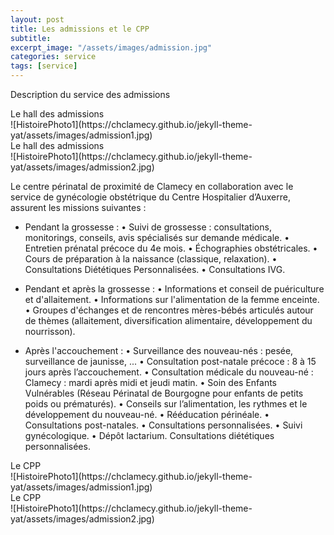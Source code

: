 ```yaml
---
layout: post
title: Les admissions et le CPP
subtitle:
excerpt_image: "/assets/images/admission.jpg"
categories: service
tags: [service]
---
```


Description du service des admissions

<figcaption>Le hall des admissions</figcaption>
![HistoirePhoto1](https://chclamecy.github.io/jekyll-theme-yat/assets/images/admission1.jpg)


<figcaption>Le hall des admissions</figcaption>
![HistoirePhoto1](https://chclamecy.github.io/jekyll-theme-yat/assets/images/admission2.jpg)


Le centre périnatal de proximité de Clamecy en collaboration avec le service de gynécologie obstétrique du Centre Hospitalier d’Auxerre, assurent les missions suivantes :
  - Pendant la grossesse :
    • Suivi de grossesse : consultations, monitorings, conseils, avis spécialisés sur demande médicale.
    • Entretien prénatal précoce du 4e mois.
    • Échographies obstétricales.
    • Cours de préparation à la naissance (classique, relaxation).
    • Consultations Diététiques Personnalisées.
    • Consultations IVG.
    
    
  - Pendant et après la grossesse :
    • Informations et conseil de puériculture et d'allaitement.
    • Informations sur l'alimentation de la femme enceinte.
    • Groupes d'échanges et de rencontres mères-bébés articulés autour de thèmes (allaitement, diversification alimentaire, développement du nourrisson).

  - Après l'accouchement :
    • Surveillance des nouveau-nés : pesée, surveillance de jaunisse, ...
    • Consultation post-natale précoce : 8 à 15 jours après l’accouchement.
    • Consultation médicale du nouveau-né : Clamecy : mardi après midi et jeudi matin.
    • Soin des Enfants Vulnérables (Réseau Périnatal de Bourgogne pour enfants de petits poids ou prématurés).
    • Conseils sur l’alimentation, les rythmes et le développement du nouveau-né.
    • Rééducation périnéale.
    • Consultations post-natales.
    • Consultations personnalisées.
    • Suivi gynécologique.
    • Dépôt lactarium.
    Consultations diététiques personnalisées.
    


<figcaption>Le CPP</figcaption>
![HistoirePhoto1](https://chclamecy.github.io/jekyll-theme-yat/assets/images/admission1.jpg)


<figcaption>Le CPP</figcaption>
![HistoirePhoto1](https://chclamecy.github.io/jekyll-theme-yat/assets/images/admission2.jpg)
